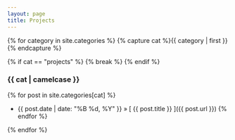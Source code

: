 ```yaml
---
layout: page
title: Projects
---
```


{% for category in site.categories %}
{% capture cat %}{{ category | first }}{% endcapture %}

{% if cat == "projects" %}
  {% break %}
{% endif %}

### {{ cat | camelcase }}
{% for post in site.categories[cat] %}
  * {{ post.date | date: "%B %d, %Y" }} &raquo; [ {{ post.title }} ]({{ post.url }})
{% endfor %}

{% endfor %}